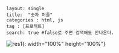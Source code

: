 ```
layout: single
title:  "숫자 퍼즐"
categories : html, js
tag : [프로젝트]
search: true #false로 주면 검색해도 안나온다.
```

![res1](../../images/2023-08-09-NumberPuzzle/res1.png){: width="100%" height="100%"}

